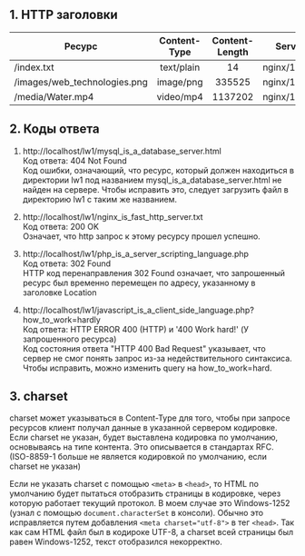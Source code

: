 ## 1. HTTP заголовки

| Ресурс                      | Content-Type    | Content-Length | Server     |  
| ----------------------------|:---------------:|:--------------:|:----------:|
| /index.txt                  |    text/plain   |       14       |nginx/1.16.1|
| /images/web_technologies.png|    image/png    |     335525     |nginx/1.16.1|
| /media/Water.mp4            |    video/mp4    |     1137202    |nginx/1.16.1|

## 2. Коды ответа

1. http://localhost/lw1/mysql_is_a_database_server.html  
   Код ответа: 404 Not Found  
   Код ошибки, означающий, что ресурс, который должен находиться в директории lw1 под названием mysql_is_a_database_server.html не найден на сервере. Чтобы исправить это, следует загрузить файл в директорию lw1 с таким же названием. 

2. http://localhost/lw1/nginx_is_fast_http_server.txt  
   Код ответа: 200 OK  
   Означает, что http запрос к этому ресурсу прошел успешно.

3. http://localhost/lw1/php_is_a_server_scripting_language.php  
   Код ответа: 302 Found  
   HTTP код перенаправления 302 Found означает, что запрошенный ресурс был временно перемещен по адресу, указанному в заголовке Location

4. http://localhost/lw1/javascript_is_a_client_side_language.php?how_to_work=hardly  
   Код ответа: HTTP ERROR 400 (HTTP) и '400 Work hard!' (У запрошенного ресурса)  
   Код состояния ответа "HTTP 400 Bad Request" указывает, что сервер не смог понять запрос из-за недействительного синтаксиса. Чтобы исправить, можно изменить query на how_to_work=hard.

## 3. charset
charset может указываться в Content-Type для того, чтобы при запросе ресурсов клиент получал данные в указанной сервером кодировке. Если charset не указан, будет выставлена кодировка по умолчанию, основываясь на типе контента. Это описывается в стандартах RFC. (ISO-8859-1 больше не является кодировкой по умолчанию, если charset не указан)  

Если не указать charset с помощью `<meta>` в `<head>`, то HTML по умолчанию будет пытаться отобразить страницы в кодировке, через которую работает текущий протокол. В моем случае это Windows-1252 (узнал с помощью `document.characterSet` в консоли). Обычно это исправляется путем добавления `<meta charset="utf-8">` в тег `<head>`. Так как сам HTML файл был в кодироке UTF-8, а charset всей страницы был равен Windows-1252, текст отобразился некорректно.  
